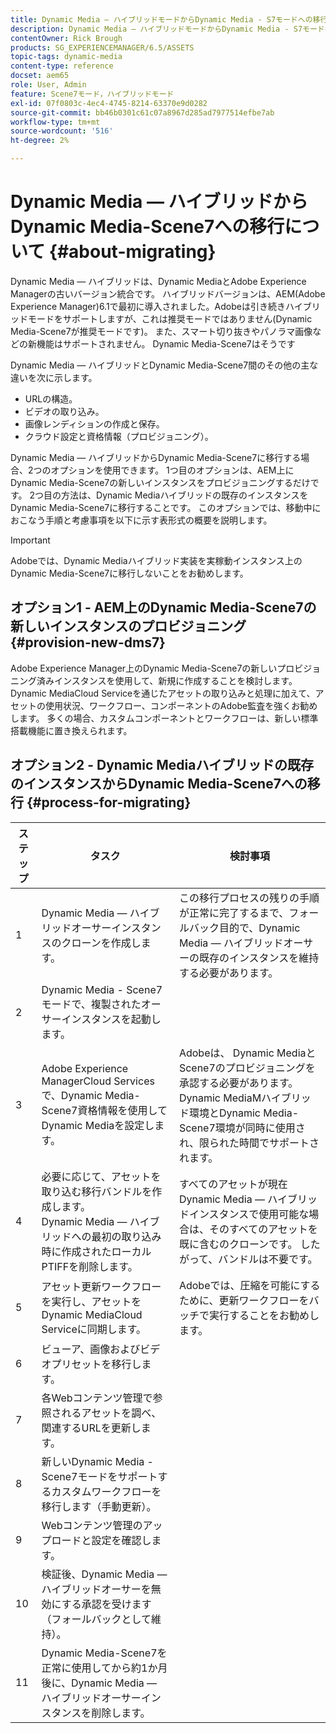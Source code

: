 ```yaml
---
title: Dynamic Media — ハイブリッドモードからDynamic Media - S7モードへの移行
description: Dynamic Media — ハイブリッドモードからDynamic Media - S7モードへのインスタンスの移行方法を説明します
contentOwner: Rick Brough
products: SG_EXPERIENCEMANAGER/6.5/ASSETS
topic-tags: dynamic-media
content-type: reference
docset: aem65
role: User, Admin
feature: Scene7モード，ハイブリッドモード
exl-id: 07f0803c-4ec4-4745-8214-63370e9d0282
source-git-commit: bb46b0301c61c07a8967d285ad7977514efbe7ab
workflow-type: tm+mt
source-wordcount: '516'
ht-degree: 2%

---
```


# Dynamic Media — ハイブリッドからDynamic Media-Scene7への移行について {#about-migrating}

Dynamic Media — ハイブリッドは、Dynamic MediaとAdobe Experience Managerの古いバージョン統合です。 ハイブリッドバージョンは、AEM(Adobe Experience Manager)6.1で最初に導入されました。Adobeは引き続きハイブリッドモードをサポートしますが、これは推奨モードではありません(Dynamic Media-Scene7が推奨モードです)。 また、スマート切り抜きやパノラマ画像などの新機能はサポートされません。 Dynamic Media-Scene7はそうです

Dynamic Media — ハイブリッドとDynamic Media-Scene7間のその他の主な違いを次に示します。

* URLの構造。
* ビデオの取り込み。
* 画像レンディションの作成と保存。
* クラウド設定と資格情報（プロビジョニング）。

Dynamic Media — ハイブリッドからDynamic Media-Scene7に移行する場合、2つのオプションを使用できます。 1つ目のオプションは、AEM上にDynamic Media-Scene7の新しいインスタンスをプロビジョニングするだけです。 2つ目の方法は、Dynamic Mediaハイブリッドの既存のインスタンスをDynamic Media-Scene7に移行することです。 このオプションでは、移動中におこなう手順と考慮事項を以下に示す表形式の概要を説明します。

>[!IMPORTANT]
>
>Adobeでは、Dynamic Mediaハイブリッド実装を実稼動インスタンス上のDynamic Media-Scene7に移行しないことをお勧めします。

## オプション1 - AEM上のDynamic Media-Scene7の新しいインスタンスのプロビジョニング {#provision-new-dms7}

Adobe Experience Manager上のDynamic Media-Scene7の新しいプロビジョニング済みインスタンスを使用して、新規に作成することを検討します。 Dynamic MediaCloud Serviceを通じたアセットの取り込みと処理に加えて、アセットの使用状況、ワークフロー、コンポーネントのAdobe監査を強くお勧めします。 多くの場合、カスタムコンポーネントとワークフローは、新しい標準搭載機能に置き換えられます。

## オプション2 - Dynamic Mediaハイブリッドの既存のインスタンスからDynamic Media-Scene7への移行 {#process-for-migrating}

| ステップ | タスク | 検討事項 |
|---|---|---|
| 1 | Dynamic Media — ハイブリッドオーサーインスタンスのクローンを作成します。 | この移行プロセスの残りの手順が正常に完了するまで、フォールバック目的で、Dynamic Media — ハイブリッドオーサーの既存のインスタンスを維持する必要があります。 |
| 2 | Dynamic Media - Scene7モードで、複製されたオーサーインスタンスを起動します。 |  |
| 3 | Adobe Experience ManagerCloud Servicesで、Dynamic Media-Scene7資格情報を使用してDynamic Mediaを設定します。 | Adobeは、 Dynamic MediaとScene7のプロビジョニングを承認する必要があります。 Dynamic MediaMハイブリッド環境とDynamic Media-Scene7環境が同時に使用され、限られた時間でサポートされます。 |
| 4 | 必要に応じて、アセットを取り込む移行バンドルを作成します。<br>Dynamic Media — ハイブリッドへの最初の取り込み時に作成されたローカルPTIFFを削除します。 | すべてのアセットが現在Dynamic Media — ハイブリッドインスタンスで使用可能な場合は、そのすべてのアセットを既に含むのクローンです。 したがって、バンドルは不要です。 |
| 5 | アセット更新ワークフローを実行し、アセットをDynamic MediaCloud Serviceに同期します。 | Adobeでは、圧縮を可能にするために、更新ワークフローをバッチで実行することをお勧めします。 |
| 6 | ビューア、画像およびビデオプリセットを移行します。 |  |
| 7 | 各Webコンテンツ管理で参照されるアセットを調べ、関連するURLを更新します。 |  |
| 8 | 新しいDynamic Media - Scene7モードをサポートするカスタムワークフローを移行します（手動更新）。 |  |
| 9 | Webコンテンツ管理のアップロードと設定を確認します。 |  |
| 10 | 検証後、Dynamic Media — ハイブリッドオーサーを無効にする承認を受けます（フォールバックとして維持）。 |  |
| 11 | Dynamic Media-Scene7を正常に使用してから約1か月後に、Dynamic Media — ハイブリッドオーサーインスタンスを削除します。 |  |
